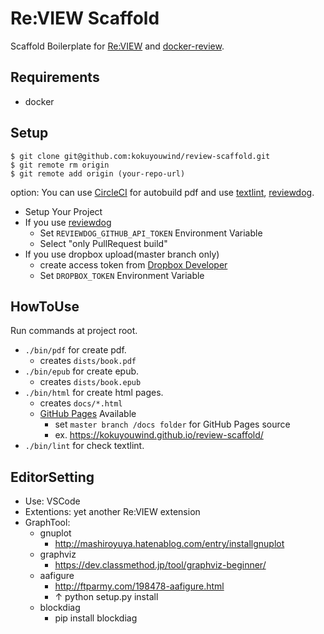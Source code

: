 # Re:VIEW Scaffold

Scaffold Boilerplate for [Re:VIEW](https://github.com/kmuto/review) and [docker-review](https://github.com/vvakame/docker-review).

## Requirements

- docker

## Setup

```
$ git clone git@github.com:kokuyouwind/review-scaffold.git
$ git remote rm origin
$ git remote add origin (your-repo-url)
```

option: You can use [CircleCI](https://circleci.com/) for autobuild pdf and use [textlint](https://github.com/textlint/textlint), [reviewdog](https://github.com/haya14busa/reviewdog).

- Setup Your Project
- If you use [reviewdog](https://github.com/haya14busa/reviewdog)
  - Set `REVIEWDOG_GITHUB_API_TOKEN` Environment Variable
  - Select "only PullRequest build"
- If you use dropbox upload(master branch only)
  - create access token from [Dropbox Developer](https://www.dropbox.com/developers)
  - Set `DROPBOX_TOKEN` Environment Variable

## HowToUse

Run commands at project root.

- `./bin/pdf` for create pdf.
  - creates `dists/book.pdf`
- `./bin/epub` for create epub.
  - creates `dists/book.epub`
- `./bin/html` for create html pages.
  - creates `docs/*.html`
  - [GitHub Pages](https://help.github.com/articles/configuring-a-publishing-source-for-github-pages/) Available
    - set `master branch /docs folder` for GitHub Pages source
    - ex. https://kokuyouwind.github.io/review-scaffold/
- `./bin/lint` for check textlint.

## EditorSetting

- Use: VSCode
- Extentions: yet another Re:VIEW extension
- GraphTool:
  - gnuplot
    - http://mashiroyuya.hatenablog.com/entry/installgnuplot
  - graphviz
    - https://dev.classmethod.jp/tool/graphviz-beginner/
  - aafigure
    - http://ftparmy.com/198478-aafigure.html
    - ↑ python setup.py install
  - blockdiag
    - pip install blockdiag

